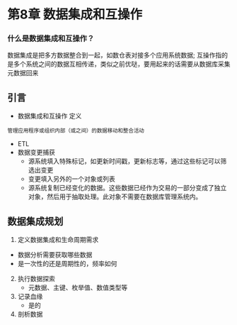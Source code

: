 # 第8章 数据集成和互操作
### 什么是数据集成和互操作？
数据集成是把多方数据整合到一起，如数仓表对接多个应用系统数据;
互操作指的是多个系统之间的数据互相传递，类似之前优哒，要用起来的话需要从数据库采集元数据回来

## 引言
- 数据集成和互操作 定义
```aidl
管理应用程序或组织内部（或之间）的数据移动和整合活动
```

- ETL
- 数据变更捕获
  - 源系统填入特殊标记，如更新时间戳，更新标志等，通过这些标记可以筛选出变更
  - 变更填入另外的一个对象或列表
  - 源系统复制已经变化的数据。这些数据已经作为交易的一部分变成了独立对象，然后用于抽取处理。此对象不需要在数据库管理系统内。

## 数据集成规划

1. 定义数据集成和生命周期需求
  - 数据分析需要获取哪些数据
  - 是一次性的还是周期性的，频率如何
2. 执行数据探索
   - 元数据、主键、枚举值、数值类型等
3. 记录血缘
   - 是的
4. 剖析数据